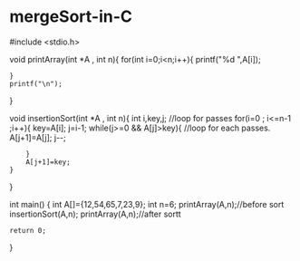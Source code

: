 # mergeSort-in-C

#include <stdio.h>

void printArray(int *A , int n){
    for(int i=0;i<n;i++){
        printf("%d ",A[i]);
        
    }
    printf("\n");
    
}

void insertionSort(int *A , int n){
    int i,key,j;
    //loop for passes
    for(i=0 ; i<=n-1 ;i++){
        key=A[i];
        j=i-1;
        while(j>=0 && A[j]>key){  //loop for each passes.
            A[j+1]=A[j];
            j--;
            
        }
        A[j+1]=key;
    }
    
    
}



int main()
{
    int A[]={12,54,65,7,23,9};
    int n=6;
   printArray(A,n);//before sort
    insertionSort(A,n);
    printArray(A,n);//after sortt

    return 0;
}
